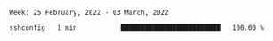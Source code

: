 <!--START_SECTION:waka-->
```text
Week: 25 February, 2022 - 03 March, 2022

sshconfig   1 min           █████████████████████████   100.00 % 
```
<!--END_SECTION:waka-->
